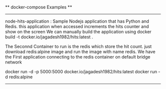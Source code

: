 ** docker-compose Examples **

*** 
node-hits-application : Sample Nodejs application that has Python and Redis. this application when accessed increments the hits counter and show on the screen
We can manually build the application using
docker build -t docker.io/jagadesh1982/hits:latest .

The Seconnd Container to run is the redis which store the hit count. just download redis:alpine image and run the image with name redis. We have the First application connecting to the redis container on default bridge network

docker run -d -p 5000:5000 docker.io/jagadesh1982/hits:latest
docker run -d redis:alpine




***	

